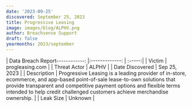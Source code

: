 ```yaml
---
date: '2023-09-25'
discovered: September 25, 2023
title: Progressive Leasing
image: images/blog/ALPHV.png
author: Breachsense Support
draft: false
yearmonths: 2023/september
---
```


| Data Breach Report------------:     |:-------------:    | :-----:|
| Victim      | progleasing.com      | 
| Threat Actor      | ALPHV      | 
| Date Discovered      | Sep 25, 2023      | 
| Description      | Progressive Leasing is a leading provider of in-store, ecommerce, and app-based point-of-sale lease-to-own solutions that provide transparent and competitive payment options and flexible terms intended to help credit challenged customers achieve merchandise ownership.      | 
| Leak Size      | Unknown      | 

